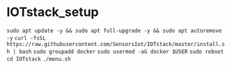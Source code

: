 # IOTstack_setup
`sudo apt update -y && sudo apt full-upgrade -y && sudo apt autoremove -y`
`curl -fsSL https://raw.githubusercontent.com/SensorsIot/IOTstack/master/install.sh | bash`
`sudo groupadd docker`
`sudo usermod -aG docker $USER`
`sudo reboot`
`cd IOTstack`
`./menu.sh`
